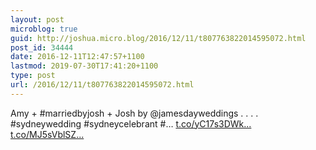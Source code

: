 ```yaml
---
layout: post
microblog: true
guid: http://joshua.micro.blog/2016/12/11/t807763822014595072.html
post_id: 34444
date: 2016-12-11T12:47:57+1100
lastmod: 2019-07-30T17:41:20+1100
type: post
url: /2016/12/11/t807763822014595072.html
---
```

Amy + #marriedbyjosh + Josh by @jamesdayweddings
.
.
.
.
#sydneywedding #sydneycelebrant #… [t.co/yC17s3DWk...](https://t.co/yC17s3DWkf) [t.co/MJ5sVblSZ...](https://t.co/MJ5sVblSZa)
